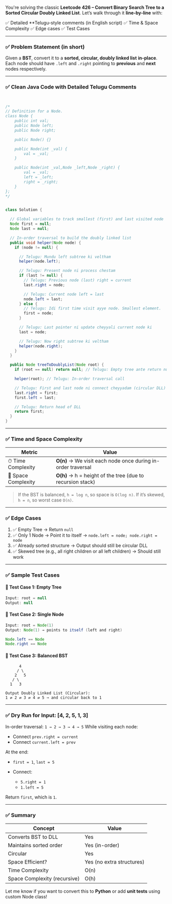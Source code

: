 You're solving the classic **Leetcode 426 – Convert Binary Search Tree to a Sorted Circular Doubly Linked List**.
Let’s walk through it **line-by-line** with:

✅ Detailed \*\*Telugu-style comments (in English script)
✅ Time & Space Complexity
✅ Edge cases
✅ Test Cases

---

### ✅ Problem Statement (in short)

Given a **BST**, convert it to a **sorted, circular, doubly linked list** **in-place**.
Each node should have `.left` and `.right` pointing to **previous** and **next** nodes respectively.

---

### ✅ Clean Java Code with Detailed Telugu Comments

```java


/*
// Definition for a Node.
class Node {
    public int val;
    public Node left;
    public Node right;

    public Node() {}

    public Node(int _val) {
        val = _val;
    }

    public Node(int _val,Node _left,Node _right) {
        val = _val;
        left = _left;
        right = _right;
    }
};
*/


class Solution {

  // Global variables to track smallest (first) and last visited node
  Node first = null;
  Node last = null;

  // In-order traversal to build the doubly linked list
  public void helper(Node node) {
    if (node != null) {

      // Telugu: Mundu left subtree ki veltham
      helper(node.left);

      // Telugu: Present node ni process chestam
      if (last != null) {
        // Telugu: Previous node (last) right = current
        last.right = node;

        // Telugu: Current node left = last
        node.left = last;
      } else {
        // Telugu: Idi first time visit ayye node. Smallest element.
        first = node;
      }

      // Telugu: Last pointer ni update cheyyali current node ki
      last = node;

      // Telugu: Now right subtree ki veltham
      helper(node.right);
    }
  }

  public Node treeToDoublyList(Node root) {
    if (root == null) return null; // Telugu: Empty tree ante return null

    helper(root); // Telugu: In-order traversal call

    // Telugu: First and last node ni connect cheyyadam (circular DLL)
    last.right = first;
    first.left = last;

    // Telugu: Return head of DLL
    return first;
  }
}
```

---

### ✅ Time and Space Complexity

| Metric              | Value                                                        |
| ------------------- | ------------------------------------------------------------ |
| ⏱ Time Complexity   | **O(n)** → We visit each node once during in-order traversal |
| 🧠 Space Complexity | **O(h)** → h = height of the tree (due to recursion stack)   |

> If the BST is balanced, `h = log n`, so space is `O(log n)`.
> If it’s skewed, `h = n`, so worst case `O(n)`.

---

### ✅ Edge Cases

1. ✅ Empty Tree → Return `null`
2. ✅ Only 1 Node → Point it to itself → `node.left = node; node.right = node`
3. ✅ Already sorted structure → Output should still be circular DLL
4. ✅ Skewed tree (e.g., all right children or all left children) → Should still work

---

### ✅ Sample Test Cases

#### 🔹 Test Case 1: Empty Tree

```java
Input: root = null
Output: null
```

#### 🔹 Test Case 2: Single Node

```java
Input: root = Node(1)
Output: Node(1) → points to itself (left and right)

Node.left == Node
Node.right == Node
```

#### 🔹 Test Case 3: Balanced BST

```
      4
     / \
    2   5
   / \
  1   3

Output Doubly Linked List (Circular):  
1 ⇄ 2 ⇄ 3 ⇄ 4 ⇄ 5 → and circular back to 1
```

---

### ✅ Dry Run for Input: \[4, 2, 5, 1, 3]

In-order traversal: `1 → 2 → 3 → 4 → 5`
While visiting each node:

* Connect `prev.right = current`
* Connect `current.left = prev`

At the end:

* `first = 1`, `last = 5`
* Connect:

  * `5.right = 1`
  * `1.left = 5`

Return `first`, which is `1`.

---

### ✅ Summary

| Concept                      | Value                     |
| ---------------------------- | ------------------------- |
| Converts BST to DLL          | Yes                       |
| Maintains sorted order       | Yes (in-order)            |
| Circular                     | Yes                       |
| Space Efficient?             | Yes (no extra structures) |
| Time Complexity              | O(n)                      |
| Space Complexity (recursive) | O(h)                      |

Let me know if you want to convert this to **Python** or add **unit tests** using custom Node class!
